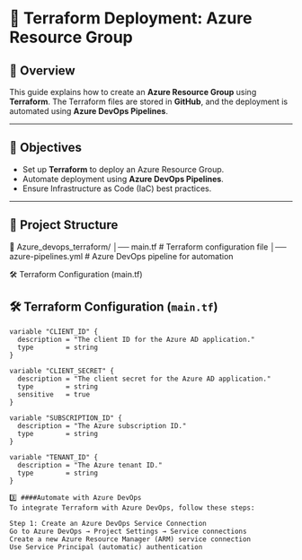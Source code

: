 # 📌 Terraform Deployment: Azure Resource Group  

## 📝 Overview  
This guide explains how to create an **Azure Resource Group** using **Terraform**. The Terraform files are stored in **GitHub**, and the deployment is automated using **Azure DevOps Pipelines**.

---

## 🎯 Objectives  
- Set up **Terraform** to deploy an Azure Resource Group.  
- Automate deployment using **Azure DevOps Pipelines**.  
- Ensure Infrastructure as Code (IaC) best practices.

---

## 📂 Project Structure  
📁 Azure_devops_terraform/ │── main.tf # Terraform configuration file
│── azure-pipelines.yml # Azure DevOps pipeline for automation 

🛠 Terraform Configuration (main.tf) 

## 🛠 Terraform Configuration (`main.tf`)

```hcl
variable "CLIENT_ID" {
  description = "The client ID for the Azure AD application."
  type        = string
}

variable "CLIENT_SECRET" {
  description = "The client secret for the Azure AD application."
  type        = string
  sensitive   = true
}

variable "SUBSCRIPTION_ID" {
  description = "The Azure subscription ID."
  type        = string
}

variable "TENANT_ID" {
  description = "The Azure tenant ID."
  type        = string
}

3️⃣ ####Automate with Azure DevOps
To integrate Terraform with Azure DevOps, follow these steps:

Step 1: Create an Azure DevOps Service Connection
Go to Azure DevOps → Project Settings → Service connections
Create a new Azure Resource Manager (ARM) service connection
Use Service Principal (automatic) authentication

